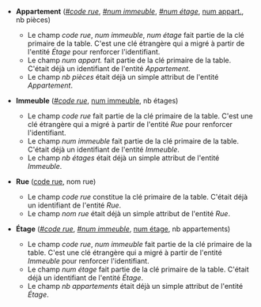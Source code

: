 <!-- Generated by Mocodo 4.0.2 -->

- **Appartement** (<ins>_#code rue_</ins>, <ins>_#num immeuble_</ins>, <ins>_#num étage_</ins>, <ins>num appart.</ins>, nb pièces)
  - Le champ _code rue_, _num immeuble_, _num étage_ fait partie de la clé primaire de la table. C'est une clé étrangère qui a migré à partir de l'entité _Étage_ pour renforcer l'identifiant.
  - Le champ _num appart._ fait partie de la clé primaire de la table. C'était déjà un identifiant de l'entité _Appartement_.
  - Le champ _nb pièces_ était déjà un simple attribut de l'entité _Appartement_.

- **Immeuble** (<ins>_#code rue_</ins>, <ins>num immeuble</ins>, nb étages)
  - Le champ _code rue_ fait partie de la clé primaire de la table. C'est une clé étrangère qui a migré à partir de l'entité _Rue_ pour renforcer l'identifiant.
  - Le champ _num immeuble_ fait partie de la clé primaire de la table. C'était déjà un identifiant de l'entité _Immeuble_.
  - Le champ _nb étages_ était déjà un simple attribut de l'entité _Immeuble_.

- **Rue** (<ins>code rue</ins>, nom rue)
  - Le champ _code rue_ constitue la clé primaire de la table. C'était déjà un identifiant de l'entité _Rue_.
  - Le champ _nom rue_ était déjà un simple attribut de l'entité _Rue_.

- **Étage** (<ins>_#code rue_</ins>, <ins>_#num immeuble_</ins>, <ins>num étage</ins>, nb appartements)
  - Le champ _code rue_, _num immeuble_ fait partie de la clé primaire de la table. C'est une clé étrangère qui a migré à partir de l'entité _Immeuble_ pour renforcer l'identifiant.
  - Le champ _num étage_ fait partie de la clé primaire de la table. C'était déjà un identifiant de l'entité _Étage_.
  - Le champ _nb appartements_ était déjà un simple attribut de l'entité _Étage_.
